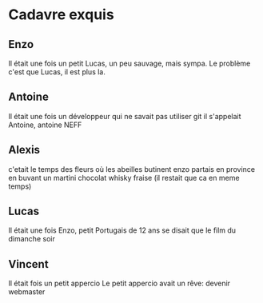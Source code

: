 # Cadavre exquis

## Enzo
Il était une fois un petit Lucas, un peu sauvage, mais sympa. Le problème c'est que Lucas, il est plus la.

## Antoine
Il était une fois un développeur
qui ne savait pas utiliser git
il s'appelait Antoine, antoine NEFF

## Alexis
c'etait le temps des fleurs où
les abeilles butinent
enzo partais en province
en buvant un martini chocolat whisky fraise (il restait que ca en meme temps)

## Lucas
Il était une fois Enzo, petit Portugais de 12 ans
se disait que le film du dimanche soir

## Vincent
Il était fois un petit appercio
Le petit appercio avait un rêve: devenir webmaster
